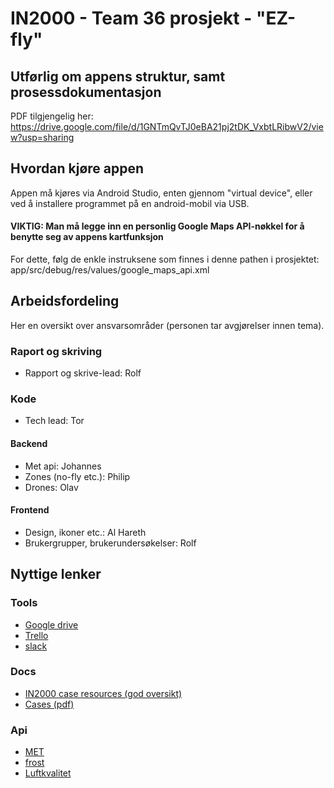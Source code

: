 # IN2000 - Team 36 prosjekt - "EZ-fly"

## Utførlig om appens struktur, samt prosessdokumentasjon

PDF tilgjengelig her: https://drive.google.com/file/d/1GNTmQvTJ0eBA21pj2tDK_VxbtLRibwV2/view?usp=sharing

## Hvordan kjøre appen

Appen må kjøres via Android Studio, enten gjennom "virtual device", eller ved å installere programmet på en android-mobil via USB. 

#### VIKTIG: Man må legge inn en personlig Google Maps API-nøkkel for å benytte seg av appens kartfunksjon

For dette, følg de enkle instruksene som finnes i denne pathen i prosjektet: app/src/debug/res/values/google_maps_api.xml

## Arbeidsfordeling

Her en oversikt over ansvarsområder (personen tar avgjørelser innen tema).

### Raport og skriving
- Rapport og skrive-lead: Rolf

### Kode
- Tech lead: Tor

#### Backend

- Met api: Johannes
- Zones (no-fly etc.): Philip
- Drones: Olav

#### Frontend

- Design, ikoner etc.: Al Hareth
- Brukergrupper, brukerundersøkelser: Rolf

## Nyttige lenker

### Tools
- [Google drive](https://drive.google.com/open?id=1bChILODl54nJyrrzWWDoBAAk-wocjbVR)
- [Trello](https://trello.com/in200010)
- [slack](https://in2000-prosjektgroup.slack.com)

### Docs
- [IN2000 case resources (god oversikt)](https://in2000-apiproxy.ifi.uio.no/weatherapi/doc/IN2000)
- [Cases (pdf)](https://www.uio.no/studier/emner/matnat/ifi/IN2000/v20/prosjekt/case-in2000-v20.pdf)

### Api
- [MET](https://in2000-apiproxy.ifi.uio.no/)
- [frost](https://in2000-frostproxy.ifi.uio.no/howto.html)
- [Luftkvalitet](https://airquality-expert-ifi.met.no/)
